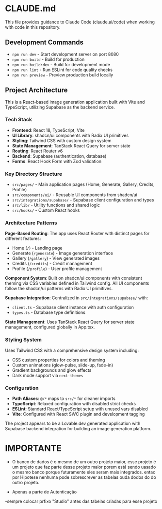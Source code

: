 # CLAUDE.md

This file provides guidance to Claude Code (claude.ai/code) when working with code in this repository.

## Development Commands

- `npm run dev` - Start development server on port 8080
- `npm run build` - Build for production
- `npm run build:dev` - Build for development mode
- `npm run lint` - Run ESLint for code quality checks
- `npm run preview` - Preview production build locally

## Project Architecture

This is a React-based image generation application built with Vite and TypeScript, utilizing Supabase as the backend service.

### Tech Stack
- **Frontend**: React 18, TypeScript, Vite
- **UI Library**: shadcn/ui components with Radix UI primitives
- **Styling**: Tailwind CSS with custom design system
- **State Management**: TanStack React Query for server state
- **Routing**: React Router v6
- **Backend**: Supabase (authentication, database)
- **Forms**: React Hook Form with Zod validation

### Key Directory Structure

- `src/pages/` - Main application pages (Home, Generate, Gallery, Credits, Profile)
- `src/components/ui/` - Reusable UI components from shadcn/ui
- `src/integrations/supabase/` - Supabase client configuration and types
- `src/lib/` - Utility functions and shared logic
- `src/hooks/` - Custom React hooks

### Architecture Patterns

**Page-Based Routing**: The app uses React Router with distinct pages for different features:
- Home (`/`) - Landing page
- Generate (`/generate`) - Image generation interface
- Gallery (`/gallery`) - View generated images
- Credits (`/credits`) - Credit management
- Profile (`/profile`) - User profile management

**Component System**: Built on shadcn/ui components with consistent theming via CSS variables defined in Tailwind config. All UI components follow the shadcn/ui patterns with Radix UI primitives.

**Supabase Integration**: Centralized in `src/integrations/supabase/` with:
- `client.ts` - Supabase client instance with auth configuration
- `types.ts` - Database type definitions

**State Management**: Uses TanStack React Query for server state management, configured globally in App.tsx.

### Styling System

Uses Tailwind CSS with a comprehensive design system including:
- CSS custom properties for colors and theming
- Custom animations (glow-pulse, slide-up, fade-in)
- Gradient backgrounds and glow effects
- Dark mode support via `next-themes`

### Configuration

- **Path Aliases**: `@/*` maps to `src/*` for cleaner imports
- **TypeScript**: Relaxed configuration with disabled strict checks
- **ESLint**: Standard React/TypeScript setup with unused vars disabled
- **Vite**: Configured with React SWC plugin and development tagging

The project appears to be a Lovable.dev generated application with Supabase backend integration for building an image generation platform.


# IMPORTANTE
- O banco de dados é o mesmo de um outro projeto maior, esse projeto é um projeto que faz parte desse projeto maior porem está sendo uasado o mesmo banco porque futuramente eles seram mais integrados. entao por Hipotese nenhuma pode sobrescrever as tabelas ouda dodos do do outro projeto.

- Apenas a parte de Autenticação 

-sempre colocar prfixo "Studio" antes das tabelas criadas para esse projeto